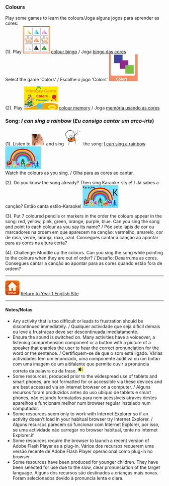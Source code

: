 ### Colours

Play some games to learn the colours/Joga alguns jogos para aprender as cores:  
(1). Play [![cobi](/images/cobi.PNG)](http://www.abcya.com/shapes_colors_bingo.htm) [colour bingo](http://www.abcya.com/shapes_colors_bingo.htm) / Joga [bingo das cores](http://www.abcya.com/shapes_colors_bingo.htm)  
Select the game ‘Colors’ / Escolhe o jogo ‘Colors’ ![cobi2](/images/cobi2.PNG)

(2). Play [![meco](/images/meco.PNG)](https://www.eslgamesplus.com/colors-vocabulary-esl-memory-game/) [colour memory](https://www.eslgamesplus.com/colors-vocabulary-esl-memory-game/) / Joga [memória usando as cores](https://www.eslgamesplus.com/colors-vocabulary-esl-memory-game/)  

<!---(3). [Colour mixer](https://kidsgoflash.com/homepage-featured/color-mixer/) / [Misturador de cores](https://kidsgoflash.com/homepage-featured/color-mixer/) [![comx3](/images/comx3.PNG)](https://kidsgoflash.com/homepage-featured/color-mixer/)  
First click on ![comx1](/images/comx1.PNG) to experiment then click on ![comx2](/images/comx2.PNG) to play - a voice will ask you to make a particular colour by choosing the colours to mix. / Primeiro clica em ![comx1](/images/comx1.PNG) para experimentar depois clica em ![comx2](/images/comx2.PNG) para jogar – uma voz vai pedir que faças uma cor escolhendo cores para misturar. 

(4). Other colour games / outros jogos com cores:  
[Blooper's colours](http://www.sheppardsoftware.com/preschool/ngames/colors.htm) [![ssbl](/images/ssbl.PNG)](http://www.sheppardsoftware.com/preschool/ngames/colors.htm)   
[![ssco](/images/ssco.PNG)](http://www.sheppardsoftware.com/preschool/colors/colorgame.htm)  [Colour sort](http://www.sheppardsoftware.com/preschool/colors/colorgame.htm) Learn some new words... / Aprende novas palavras... ---> 

### Song: *I can sing a rainbow* (*Eu consigo cantar um arco-iris*)  

(1). Listen to ![listen](/images/listen.png) and sing ![sing](/images/sing.png) the song:
[I can sing a rainbow](https://www.youtube.com/watch?v=uTDJiPdz3L0) [![sar1](/images/kbcol.png)](https://www.youtube.com/watch?v=uTDJiPdz3L0)  
Watch the colours as you sing. / Olha para as cores ao cantar.  

(2). Do you know the song already? Then sing Karaoke-style! / Já sabes a canção? Então canta estilo-Karaoke! [![sar1](/images/kbcolkar.png)](https://www.youtube.com/watch?v=neRg2DJkN40)

(3). Put 7 coloured pencils or markers in the order the colours appear in the song: red, yellow, pink, green, orange, purple, blue. Can you sing the song and point to each colour as you say its name? / Põe sete lápis de cor ou marcadores na ordem em que aparecem na canção: vermelho, amarelo, cor de rosa, verde, laranja, roxo, azul. Consegues cantar a canção ao apontar para as cores na altura certa? 

(4). Challenge: Muddle up the colours. Can you sing the song while pointing to the colours when they are out of order? / Desafio: Desarruma as cores. Consegues cantar a canção ao apontar para as cores quando estão fora de ordem?

***
[![home](/images/home.PNG)](https://tangerina-pt.github.io/English/Year1) [Return to Year 1 English Site](https://tangerina-pt.github.io/English/Year1)

***

#### Notes/Notas
* Any activity that is too difficult or leads to frustration should be discontinued immediately. / Qualquer actividade que seja difícil demais ou leve à frustraçao deve ser descontinuada imediatamente.
* Ensure the sound is switched on. Many activities have a voiceover, a listening comprehension component or a button with a picture of a speaker that enables the user to hear the correct pronunciation for the word or the sentence. / Certifiquem-se de que o som está ligado. Várias actividades tem um enunciado, uma componente auditiva ou um botão com uma imagem de um altifalante que permite ouvir a pronúncia correta da palavra ou da frase. ![spkr2](/images/spkr2.PNG)
* Some resources, produced prior to the widespread use of tablets and smart phones, are not formatted for or accessible via these devices and are best accessed via an internet browser on a computer. / Alguns recursos foram produzidos antes do uso ubíquo de tablets e smart phones, não estando formatados para nem acessíveis através destes aparelhos e funcionam melhor num browser regular instalado num computador.
* Some resources seem only to work with Internet Explorer so if an activity doesn't load in your habitual browser try Internet Explorer. / Alguns recursos parecem só funcionar com Internet Explorer, por isso, se uma actividade não carregar no browser habitual, tente no Internet Explorer.if
* Some resources require the browser to launch a recent version of Adobe Flash Player as a plug-in. Vários dos recursos requerem uma versão recente de Adobe Flash Player operacional como plug-in no browser.
* Some resources have been produced for younger children. They have been selected for use due to the slow, clear pronunciation of the target language. Alguns dos recursos são destinados a crianças mais novas. Foram selecionados devido à pronuncia lenta e clara.
